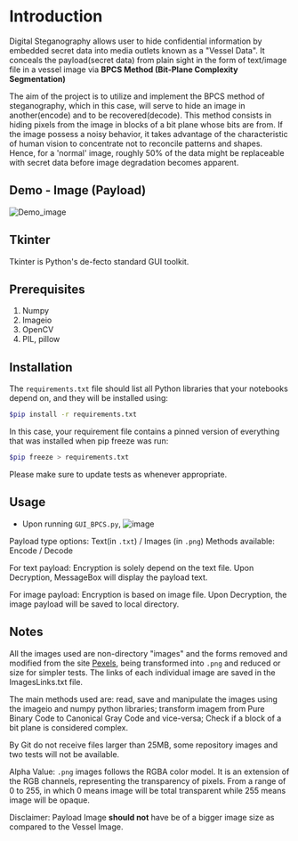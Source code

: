 # Introduction
Digital Steganography allows user to hide confidential information by embedded secret data into media outlets known as a "Vessel Data".
It conceals the payload(secret data) from plain sight in the form of text/image file in a vessel image via **BPCS Method (Bit-Plane Complexity Segmentation)** 

The aim of the project is to utilize and implement the BPCS method of steganography, which in this case, will serve to hide an image in another(encode) and to be recovered(decode). This method consists in hiding pixels from the image in blocks of a bit plane whose bits are from. If the image possess a noisy behavior, it takes advantage of the characteristic of human vision to concentrate not to reconcile patterns and shapes. Hence, for a 'normal' image, roughly 50% of the data might be replaceable with secret data before image degradation becomes apparent.

## Demo - Image (Payload)
![Demo_image](https://user-images.githubusercontent.com/50063565/94983567-87f21080-0576-11eb-914b-877b7cc7657b.gif)


## Tkinter

Tkinter is Python's de-fecto standard GUI toolkit.

## Prerequisites
 1. Numpy
 2. Imageio
 3. OpenCV
 4. PIL, pillow

## Installation

The `requirements.txt` file should list all Python libraries that your notebooks depend on, and they will be installed using:

 ```bash
 $pip install -r requirements.txt 
 ```
In this case, your requirement file contains a pinned version of everything that was installed when pip freeze was run:

 ```bash
 $pip freeze > requirements.txt
 ```
Please make sure to update tests as whenever appropriate.

## Usage
 - Upon running `GUI_BPCS.py`, 
 ![image](https://user-images.githubusercontent.com/50063565/94983687-b7554d00-0577-11eb-825b-fa4a2207d211.png)
 
 Payload type options: Text(in `.txt`) / Images (in `.png`)
 Methods available: Encode / Decode
 
 For text payload:
  Encryption is solely depend on the text file. Upon Decryption, MessageBox will display the payload text.
 
 For image payload:
  Encryption is based on image file. Upon Decryption, the image payload will be saved to local directory.
 
## Notes
All the images used are non-directory "images" and the forms removed and modified from the site [Pexels](https://www.pexels.com/public-domain-images/), being transformed into `.png` and reduced or size for simpler tests. The links of each individual image are saved in the ImagesLinks.txt file.

The main methods used are: read, save and manipulate the images using the imageio and numpy python libraries; transform imagem from Pure Binary Code to Canonical Gray Code and vice-versa; Check if a block of a bit plane is considered complex.

By Git do not receive files larger than 25MB, some repository images and two tests will not be available.

Alpha Value: `.png` images follows the RGBA color model. It is an extension of the RGB channels, representing the transparency of pixels. From a range of 0 to 255, in which 0 means image will be total transparent while 255 means image will be opaque. 

Disclaimer: Payload Image **should not** have be of a bigger image size as compared to the Vessel Image.
